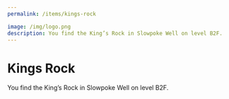 ```yaml
---
permalink: /items/kings-rock

image: /img/logo.png
description: You find the King’s Rock in Slowpoke Well on level B2F.
---
```


# Kings Rock

You find the King’s Rock in Slowpoke Well on level B2F.
